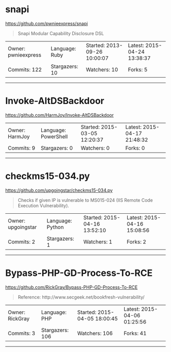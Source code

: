 # snapi

https://github.com/pwnieexpress/snapi
<blockquote>
Snapi Modular Capability Disclosure DSL
</blockquote>

<table>
<tr><td>Owner: pwnieexpress</td>
    <td>Language: Ruby</td>
    <td>Started: 2013-09-26 10:00:07</td>
    <td>Latest: 2015-04-24 13:38:37</td></tr>
<tr><td>Commits: 122</td>
    <td>Stargazers: 10</td>
    <td>Watchers: 10</td>
    <td>Forks: 5</td></tr>
</table>

---

# Invoke-AltDSBackdoor

https://github.com/HarmJoy/Invoke-AltDSBackdoor
<blockquote>
<no description>
</blockquote>

<table>
<tr><td>Owner: HarmJoy</td>
    <td>Language: PowerShell</td>
    <td>Started: 2015-03-05 12:20:37</td>
    <td>Latest: 2015-04-17 21:48:32</td></tr>
<tr><td>Commits: 9</td>
    <td>Stargazers: 0</td>
    <td>Watchers: 0</td>
    <td>Forks: 0</td></tr>
</table>

---

# checkms15-034.py

https://github.com/upgoingstar/checkms15-034.py
<blockquote>
Checks if given IP is vulnerable to MS015-024 (IIS Remote Code Execution Vulnerability). 
</blockquote>

<table>
<tr><td>Owner: upgoingstar</td>
    <td>Language: Python</td>
    <td>Started: 2015-04-16 13:52:10</td>
    <td>Latest: 2015-04-16 15:08:56</td></tr>
<tr><td>Commits: 2</td>
    <td>Stargazers: 1</td>
    <td>Watchers: 1</td>
    <td>Forks: 2</td></tr>
</table>

---

# Bypass-PHP-GD-Process-To-RCE

https://github.com/RickGray/Bypass-PHP-GD-Process-To-RCE
<blockquote>
Reference: http://www.secgeek.net/bookfresh-vulnerability/
</blockquote>

<table>
<tr><td>Owner: RickGray</td>
    <td>Language: PHP</td>
    <td>Started: 2015-04-05 18:00:45</td>
    <td>Latest: 2015-04-06 01:25:56</td></tr>
<tr><td>Commits: 3</td>
    <td>Stargazers: 106</td>
    <td>Watchers: 106</td>
    <td>Forks: 41</td></tr>
</table>

---

